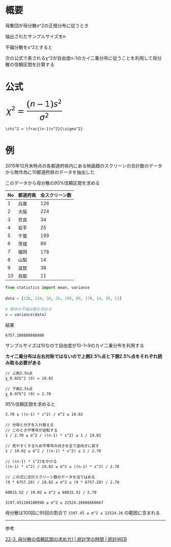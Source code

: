 # 概要

母集団が母分散σ^2の正規分布に従うとき

抽出されたサンプルサイズをn

不偏分散をs^2とすると

次の公式で表されるχ^2が自由度n-1のカイ二乗分布に従うことを利用して母分散の信頼区間を計算する

# 公式

![カイ二乗の公式](../images/カイ二乗の公式.png)

```
\chi^2 = \frac{(n-1)s^2}{\sigma^2}
```

# 例

2015年12月末時点の各都道府県内にある映画館のスクリーンの合計数のデータから無作為に10都道府県のデータを抽出した

このデータから母分散の95%信頼区間を求める

|No|都道府県|全スクリーン数|
|---|---|---|
|1|兵庫|126|
|2|大阪|224|
|3|奈良|34|
|4|岩手|25|
|5|千葉|199|
|6|茨城|89|
|7|福岡|178|
|8|山梨|14|
|9|滋賀|38|
|10|鳥取|11|

```py
from statistics import mean, variance

data = [126, 224, 34, 25, 199, 89, 178, 14, 38, 11]

# 標本の不偏分散を求める
v = variance(data)
```

結果

```
6757.288888888888
```


サンプルサイズは10なので自由度が10-1=9のカイ二乗分布を利用する

**カイ二乗分布は左右対称ではないので上側2.5%点と下側2.5%点をそれぞれ読み取る必要がある**

```
// 上側2.5%点
χ_0.025^2 (9) = 19.02

// 下側2.5%点
χ_0.975^2 (9) = 2.70
```

95%信頼区間を求めると

```
2.70 ≤ ((n-1) * s^2) / σ^2 ≤ 19.02

// 分母と分子を入れ替える
// このとき不等号が逆転する
1 / 2.70 ≥ σ^2 / ((n-1) * s^2) ≥ 1 / 19.02

// 見やすくするため不等号の向きを全て逆向きに戻す
1 / 19.02 ≤ σ^2 / ((n-1) * s^2) ≤ 1 / 2.70

// ((n-1) * s^2)をかける
((n-1) * s^2) / 19.02 ≤ σ^2 ≤ ((n-1) * s^2) / 2.70

// この式に合計スクリーン数のデータを当てはめる
(9 * 6757.28) / 19.02 ≤ σ^2 ≤ (9 * 6757.28) / 2.70

‭60815.52‬ / 19.02 ≤ σ^2 ≤ ‭60815.52‬ / 2.70

3197.451104100946 ≤ σ^2 ≤ 22524.26666666667‬
```

母分散は100回に95回の割合で `3197.45 ≤ σ^2 ≤ 22524.26` の範囲に含まれる

---

参考

[22-3. 母分散の信頼区間の求め方1 | 統計学の時間 | 統計WEB](https://bellcurve.jp/statistics/course/9212.html)
